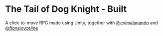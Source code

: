 # The Tail of Dog Knight - Built

A click-to-move RPG made using Unity, together with [@cvimalanando](https://github.com/cvimalanando) and  [@fionajoyceline](https://github.com/fionajoyceline)
